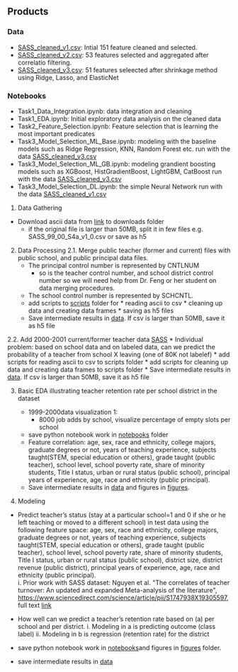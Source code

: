 ## Products

### Data
* [SASS_cleaned_v1.csv](https://git.txstate.edu/DataLab/data-SASS/blob/master/data/data_clean/SASS_cleaned_v1.csv): Intial 151 feature cleaned and selected.
* [SASS_cleaned_v2.csv](https://git.txstate.edu/DataLab/data-SASS/blob/master/data/data_clean/SASS_cleaned_v2.csv): 53 features selected and aggregated after correlatio filtering.  
* [SASS_cleaned_v3.csv](https://git.txstate.edu/DataLab/data-SASS/blob/master/data/data_clean/SASS_cleaned_v3.csv): 51 features seleected after shrinkage method using Ridge, Lasso, and ElasticNet 

### Notebooks

* Task1_Data_Integration.ipynb: data integration and cleaning
* Task1_EDA.ipynb: Initial exploratory data analysis on the cleaned data
* Task2_Feature_Selection.ipynb: Feature selection that is learning the most important predicates
* Task3_Model_Selection_ML_Base.ipynb: modeling with the baseline models such as Ridge Regression, KNN, Random Forest etc. run with the data [SASS_cleaned_v3.csv](https://git.txstate.edu/DataLab/data-SASS/blob/master/data/data_clean/SASS_cleaned_v3.csv)
* Task3_Model_Selection_ML_GB.ipynb: modeling grandient boosting models such as XGBoost, HistGradientBoost, LightGBM, CatBoost run with the data [SASS_cleaned_v3.csv](https://git.txstate.edu/DataLab/data-SASS/blob/master/data/data_clean/SASS_cleaned_v3.csv)
* Task3_Model_Selection_DL.ipynb: the simple Neural Network run with the data [SASS_cleaned_v1.csv](https://git.txstate.edu/DataLab/data-SASS/blob/master/data/data_clean/SASS_cleaned_v1.csv)



1.	Data Gathering
* Download ascii data from [link](https://nces.ed.gov/surveys/sass/dataprod9901.asp) to downloads folder
  * if the original file is larger than 50MB, split it in few files e.g. SASS_99_00_S4a_v1_0.csv or save as h5
 
2.	Data Processing
  2.1. Merge public teacher (former and current) files with public school, and public principal data files. 
	* The principal control number is represented by CNTLNUM
      * so is the teacher control number, and school district control number so we will need help from Dr. Feng or her student on data merging procedures. 
	* The school control number is represented by SCHCNTL. 
	* add scripts to [scripts](../scripts/) folder for 
	      * reading ascii to csv 
	      * cleaning up data and creating data frames
	      * saving as h5 files
	* Save intermediate results in [data](../data/). If csv is larger than 50MB, save it as h5 file 

  2.2.  Add 2000-2001 current/former teacher data [SASS](https://nces.ed.gov/surveys/sass/dataprod9901.asp)
	* Individual problem: based on school data and on labeled data, can we predict the probability of a teacher from school X leaving (one of 80K not labelef) 
	* add scripts for reading ascii to csv to scripts folder
	* add scripts for cleaning up data and creating data frames to scripts folder
	* Save intermediate results in [data](../data/). If csv is larger than 50MB, save it as h5 file 
  

3.	Basic EDA illustrating teacher retention rate per school district in the dataset 
	* 1999-2000data visualization 1: 
		* 8000 job adds by school, visualize percentage of empty slots per school 
	* save python notebook work in [notebooks](../notebooks/) folder
	* Feature correlation: age, sex, race and ethnicity, college majors, graduate degrees or not, years of teaching experience, subjects taught(STEM, special education or others), grade taught (public teacher), school level, school poverty rate, share of minority students, Title I status, urban or rural status (public school), principal years of experience, age, race and ethnicity (public principal). 
    * Save intermediate results in [data](../data/) and figures in [figures](../figures/). 

4.	Modeling 

*	Predict teacher’s status (stay at a particular school=1 and 0 if she or he left teaching or moved to a different school) in test data using the following feature space: age, sex, race and ethnicity, college majors, graduate degrees or not, years of teaching experience, subjects taught(STEM, special education or others), grade taught (public teacher), school level, school poverty rate, share of minority students, Title I status, urban or rural status (public school), district size, district revenue (public district), principal years of experience, age, race and ethnicity (public principal).  
	i. Prior work with SASS dataset:  Nguyen et al.  "The correlates of teacher turnover: An updated and expanded Meta-analysis of the literature", https://www.sciencedirect.com/science/article/pii/S1747938X19305597, full text [link]( https://drive.google.com/file/d/1QYU3Kx9FFMmQoHOifDa6_qAwgqdNO96E/view?usp=sharing)
*	How well can we predict a teacher’s retention rate based on (a) per school and per district. 
    i.      Modeling in a is predicting outcome (class label)
    ii.      Modeling in b is  regression (retention rate) for the district

* save python notebook work in [notebooks](../notebooks/)and figures in [figures](../figures/) folder. 
* save intermediate results in [data](../data/) 
